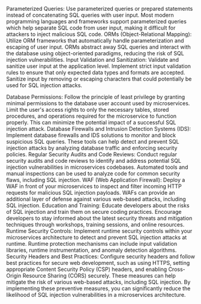 Parameterized Queries: Use parameterized queries or prepared statements instead of concatenating SQL queries with user input. Most modern programming languages and frameworks support parameterized queries which help separate SQL code from user input, making it difficult for attackers to inject malicious SQL code.
ORMs (Object-Relational Mapping): Utilize ORM frameworks that automatically handle parameterization and escaping of user input. ORMs abstract away SQL queries and interact with the database using object-oriented paradigms, reducing the risk of SQL injection vulnerabilities.
Input Validation and Sanitization: Validate and sanitize user input at the application level. Implement strict input validation rules to ensure that only expected data types and formats are accepted. Sanitize input by removing or escaping characters that could potentially be used for SQL injection attacks.

Database Permissions: Follow the principle of least privilege by granting minimal permissions to the database user account used by microservices. Limit the user's access rights to only the necessary tables, stored procedures, and operations required for the microservice to function properly. This can minimize the potential impact of a successful SQL injection attack.
	Database Firewalls and Intrusion Detection Systems (IDS): Implement database firewalls and IDS solutions to monitor and block suspicious SQL queries. These tools can help detect and prevent SQL injection attacks by analyzing database traffic and enforcing security policies.
Regular Security Audits and Code Reviews: Conduct regular security audits and code reviews to identify and address potential SQL injection vulnerabilities in microservices codebases. Automated tools and manual inspections can be used to analyze code for common security flaws, including SQL injection.
WAF (Web Application Firewall): Deploy a WAF in front of your microservices to inspect and filter incoming HTTP requests for malicious SQL injection payloads. WAFs can provide an additional layer of defense against various web-based attacks, including SQL injection.
Education and Training: Educate developers about the risks of SQL injection and train them on secure coding practices. Encourage developers to stay informed about the latest security threats and mitigation techniques through workshops, training sessions, and online resources.
Runtime Security Controls: Implement runtime security controls within your microservices architecture to detect and prevent SQL injection attacks at runtime. Runtime protection mechanisms can include input validation libraries, runtime instrumentation, and anomaly detection algorithms.
Security Headers and Best Practices: Configure security headers and follow best practices for secure web development, such as using HTTPS, setting appropriate Content Security Policy (CSP) headers, and enabling Cross-Origin Resource Sharing (CORS) securely. These measures can help mitigate the risk of various web-based attacks, including SQL injection.
By implementing these preventive measures, you can significantly reduce the likelihood of SQL injection vulnerabilities in a microservices architecture.
